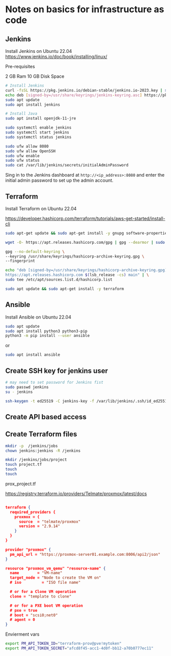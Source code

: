 # Notes on basics for infrastructure as code

## Jenkins

Install Jenkins on Ubuntu 22.04
<https://www.jenkins.io/doc/book/installing/linux/>

Pre-requisites

2 GB Ram
10 GB Disk Space

```bash
# Install Jenkins
curl -fsSL https://pkg.jenkins.io/debian-stable/jenkins.io-2023.key | sudo tee /usr/share/keyrings/jenkins-keyring.asc > /dev/null
echo deb [signed-by=/usr/share/keyrings/jenkins-keyring.asc] https://pkg.jenkins.io/debian-stable binary/ | sudo tee /etc/apt/sources.list.d/jenkins.list > /dev/null
sudo apt update
sudo apt install jenkins

# Install Java
sudo apt install openjdk-11-jre

sudo systemctl enable jenkins
sudo systemctl start jenkins
sudo systemctl status jenkins

sudo ufw allow 8080
sudo ufw allow OpenSSH
sudo ufw enable
sudo ufw status
sudo cat /var/lib/jenkins/secrets/initialAdminPassword
```

Sing in to the Jenkins dashboard at `http://<ip_address>:8080` and enter the initial admin password to set up the admin account.

## Terraform

Install Terraform on Ubuntu 22.04

<https://developer.hashicorp.com/terraform/tutorials/aws-get-started/install-cli>

```bash
sudo apt-get update && sudo apt-get install -y gnupg software-properties-common

wget -O- https://apt.releases.hashicorp.com/gpg | gpg --dearmor | sudo tee /usr/share/keyrings/hashicorp-archive-keyring.gpg

gpg --no-default-keyring \
--keyring /usr/share/keyrings/hashicorp-archive-keyring.gpg \
--fingerprint

echo "deb [signed-by=/usr/share/keyrings/hashicorp-archive-keyring.gpg] \
https://apt.releases.hashicorp.com $(lsb_release -cs) main" | \
sudo tee /etc/apt/sources.list.d/hashicorp.list

sudo apt update && sudo apt-get install -y terraform
```

## Ansible

Install Ansible on Ubuntu 22.04

```bash
sudo apt update
sudo apt install python3 python3-pip
python3 -m pip install --user ansible
```

or

``` bash
sudo apt install ansible
```

## Create SSH key for jenkins user

``` bash
# may need to set password for Jenkins fist
sudo passwd jenkins
su - jenkins 

ssh-keygen -t ed25519 -C jenkins-key -f /var/lib/jenkins/.ssh/id_ed25519
```

## Create API based access

## Create Terraform files

```bash
mkdir -p  /jenkins/jobs
chown jenkins:jenkins -R /jenkins 

mkdir /jenkins/jobs/project
touch project.tf
touch
touch
```

prox_project.tf

<https://registry.terraform.io/providers/Telmate/proxmox/latest/docs>

``` json

terraform {
  required_providers {
    proxmox = {
      source  = "telmate/proxmox"
      version = "2.9.14"
    }
  }
}

provider "proxmox" {
  pm_api_url = "https://proxmox-server01.example.com:8006/api2/json"
}

resource "proxmox_vm_qemu" "resource-name" {
  name        = "VM-name"
  target_node = "Node to create the VM on"
  # iso         = "ISO file name"

  # or for a Clone VM operation
  clone = "template to clone"

  # or for a PXE boot VM operation
  # pxe = true
  # boot = "scsi0;net0"
  # agent = 0
}
```

Envierment vars

```bash
export PM_API_TOKEN_ID="terraform-prov@pve!mytoken"
export PM_API_TOKEN_SECRET="afcd8f45-acc1-4d0f-bb12-a70b0777ec11"
```
